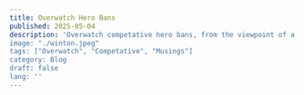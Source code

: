 ```yaml
---
title: Overwatch Hero Bans
published: 2025-05-04
description: 'Overwatch competative hero bans, from the viewpoint of a metal-rank gamer.
image: "./winton.jpeg"
tags: ["Overwatch", "Competative", "Musings"]
category: Blog
draft: false 
lang: ''
---
```


